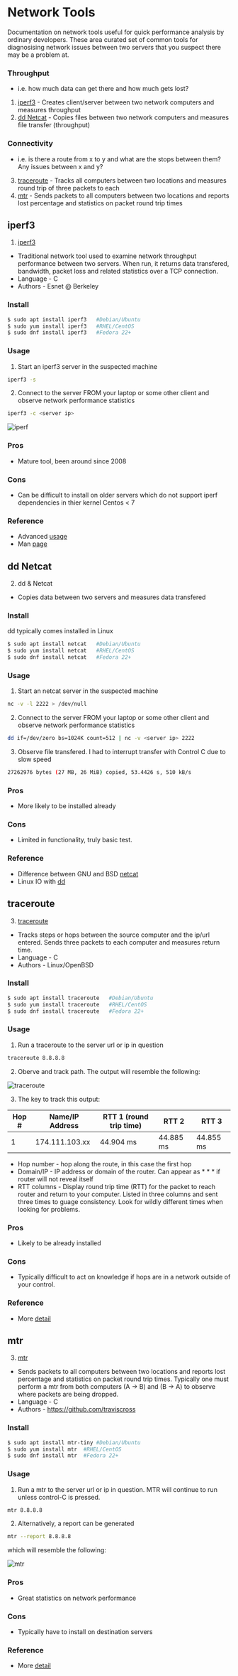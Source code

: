 # Network Tools
Documentation on network tools useful for quick performance analysis by ordinary developers. These area curated set of common tools for diagnosising network issues between two servers that you suspect there may be a problem at. 

### Throughput 
- i.e. how much data can get there and how much gets lost? 

1. [iperf3](#iperf3) - Creates client/server between two network computers and measures throughput
2. [dd Netcat](#dd-Netcat) - Copies files between two network computers and measures file transfer (throughput)

### Connectivity 
- i.e. is there a route from x to y and what are the stops between them? Any issues between x and y?

3. [traceroute](#traceroute) - Tracks all computers between two locations and measures round trip of three packets to each
4. [mtr](#mtr) - Sends packets to all computers between two locations and reports lost percentage and statistics on packet round trip times

## iperf3 

1. [iperf3](https://github.com/esnet/iperf)
* Traditional network tool used to examine network throughput performance between two servers. When run, it returns data transfered, bandwidth, packet loss and related statistics over a TCP connection. 
* Language - C
* Authors - Esnet @ Berkeley

### Install

```Bash
$ sudo apt install iperf3	#Debian/Ubuntu
$ sudo yum install iperf3	#RHEL/CentOS
$ sudo dnf install iperf3	#Fedora 22+ 
```

### Usage

1. Start an iperf3 server in the suspected machine 

```Bash
iperf3 -s
```

2. Connect to the server FROM your laptop or some other client and observe network performance statistics

```Bash
iperf3 -c <server ip>
```

![iperf](https://github.com/peterlamar/network-performance-tools/blob/master/img/iperf3.png)

### Pros
* Mature tool, been around since 2008

### Cons 
* Can be difficult to install on older servers which do not support iperf dependencies in thier kernel Centos < 7

### Reference
* Advanced [usage](https://www.tecmint.com/test-network-throughput-in-linux/)
* Man [page](https://fasterdata.es.net/performance-testing/network-troubleshooting-tools/iperf/)


## dd Netcat 

2. dd & Netcat
* Copies data between two servers and measures data transfered


### Install

dd typically comes installed in Linux

```Bash
$ sudo apt install netcat	#Debian/Ubuntu
$ sudo yum install netcat	#RHEL/CentOS
$ sudo dnf install netcat	#Fedora 22+ 
```

### Usage

1. Start an netcat server in the suspected machine 

```Bash
nc -v -l 2222 > /dev/null
```

2. Connect to the server FROM your laptop or some other client and observe network performance statistics

```Bash
dd if=/dev/zero bs=1024K count=512 | nc -v <server ip> 2222
```

3. Observe file transfered. I had to interrupt transfer with Control C due to slow speed

```Bash
27262976 bytes (27 MB, 26 MiB) copied, 53.4426 s, 510 kB/s
```

### Pros
* More likely to be installed already

### Cons 
* Limited in functionality, truly basic test. 

### Reference
* Difference between GNU and BSD [netcat](https://www.quora.com/What-is-the-difference-between-the-openBSD-netcat-and-the-GNU-netcat)
* Linux IO with [dd](https://www.thomas-krenn.com/en/wiki/Linux_I/O_Performance_Tests_using_dd)

## traceroute 

3. [traceroute](https://github.com/openbsd/src/blob/master/usr.sbin/traceroute/traceroute.c)
* Tracks steps or hops between the source computer and the ip/url entered. Sends three packets to each computer and measures return time. 
* Language - C
* Authors - Linux/OpenBSD

### Install

```Bash
$ sudo apt install traceroute	#Debian/Ubuntu
$ sudo yum install traceroute	#RHEL/CentOS
$ sudo dnf install traceroute	#Fedora 22+ 
```

### Usage

1. Run a traceroute to the server url or ip in question

```Bash
traceroute 8.8.8.8
```

2. Oberve and track path. The output will resemble the following:

![traceroute](https://github.com/peterlamar/network-performance-tools/blob/master/img/traceroute2.png)

3. The key to track this output:

| Hop #        |Name/IP Address | RTT 1 (round trip time)| RTT 2     | RTT 3    |
| -------------|----------------|------------------------|-----------|----------|
| 1            | 174.111.103.xx | 44.904 ms              | 44.885 ms | 44.855 ms      

* Hop number - hop along the route, in this case the first hop
* Domain/IP - IP address or domain of the router. Can appear as * * * if router will not reveal itself
* RTT columns - Display round trip time (RTT) for the packet to reach router and return to your computer. Listed in three columns and sent three times to guage consistency. Look for wildly different times when looking for problems. 

### Pros
* Likely to be already installed

### Cons 
* Typically difficult to act on knowledge if hops are in a network outside of your control. 

### Reference
* More [detail](https://www.inmotionhosting.com/support/website/how-to/read-traceroute)

## mtr 

3. [mtr](https://github.com/traviscross/mtr)
* Sends packets to all computers between two locations and reports lost percentage and statistics on packet round trip times. Typically one must perform a mtr from both computers (A -> B) and (B -> A) to observe where packets are being dropped. 
* Language - C
* Authors - https://github.com/traviscross

### Install

```Bash
$ sudo apt install mtr-tiny	#Debian/Ubuntu
$ sudo yum install mtr	#RHEL/CentOS
$ sudo dnf install mtr	#Fedora 22+ 
```

### Usage

1. Run a mtr to the server url or ip in question. MTR will continue to run unless control-C is pressed. 

```Bash
mtr 8.8.8.8
```

2. Alternatively, a report can be generated

```Bash
mtr --report 8.8.8.8
```

which will resemble the following:

![mtr](https://github.com/peterlamar/network-performance-tools/blob/master/img/mtr.png)

### Pros
* Great statistics on network performance

### Cons 
* Typically have to install on destination servers

### Reference
* More [detail](https://www.linode.com/docs/networking/diagnostics/diagnosing-network-issues-with-mtr/#network-diagnostics-background)
